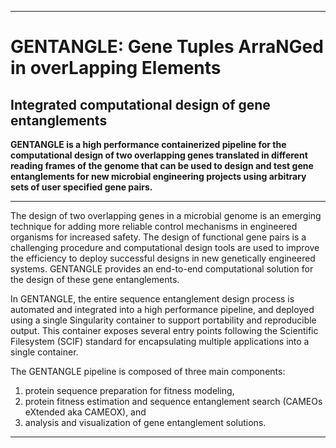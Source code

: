 ___
# GENTANGLE: Gene Tuples ArraNGed in overLapping Elements
## Integrated computational design of gene entanglements

**GENTANGLE is a high performance containerized pipeline for the computational design of two overlapping genes translated in different reading frames of the genome that can be used to design and test gene entanglements for new microbial engineering projects using arbitrary sets of user specified gene pairs.**
___

The design of two overlapping genes in a microbial genome is an emerging technique for adding more reliable control mechanisms in engineered organisms for increased safety. The design of functional gene pairs is a challenging procedure and computational design tools are used to improve the efficiency to deploy successful designs in new genetically engineered systems. GENTANGLE provides an end-to-end computational solution for the design of these gene entanglements. 

In GENTANGLE, the entire sequence entanglement design process is automated and integrated into a high performance pipeline, and deployed using a single Singularity container to support portability and reproducible output. This container exposes several entry points following the Scientific Filesystem (SCIF) standard for encapsulating multiple applications into a single container.

The GENTANGLE pipeline is composed of three main components:
1) protein sequence preparation for fitness modeling,
2) protein fitness estimation and sequence entanglement search (CAMEOs eXtended aka CAMEOX), and
3) analysis and visualization of gene entanglement solutions.
___
